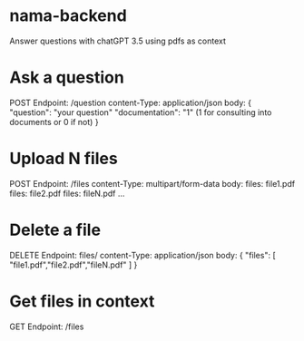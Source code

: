 # nama-backend
Answer questions with  chatGPT 3.5 using pdfs as context 
# Ask a question
POST
Endpoint: /question
content-Type: application/json
body: {
    "question": "your question"
    "documentation": "1" (1 for consulting into documents or 0 if not)
}
# Upload N files 
POST
Endpoint: /files
content-Type: multipart/form-data
body: 
    files: file1.pdf
    files: file2.pdf
    files: fileN.pdf
    ...
# Delete a file 
DELETE
Endpoint: files/
content-Type: application/json
body: {
    "files": [ "file1.pdf","file2.pdf","fileN.pdf" ]
}
# Get files in context
GET
Endpoint: /files